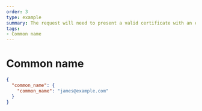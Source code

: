 ```yaml
---
order: 3
type: example
summary: The request will need to present a valid certificate with an expected common name.
tags:
- Common name
---
```


# Common name

```json
{
  "common_name": {
    "common_name": "james@example.com"
  }
}
```
